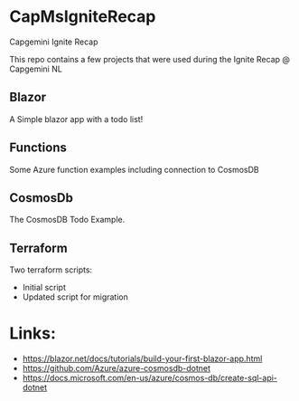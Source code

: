 # CapMsIgniteRecap

Capgemini Ignite Recap

This repo contains a few projects that were used during the Ignite Recap @ Capgemini NL

## Blazor
A Simple blazor app with a todo list!

## Functions
Some Azure function examples including connection to CosmosDB

## CosmosDb
The CosmosDB Todo Example.

## Terraform
Two terraform scripts:
* Initial script
* Updated script for migration

# Links: 

* https://blazor.net/docs/tutorials/build-your-first-blazor-app.html
* https://github.com/Azure/azure-cosmosdb-dotnet
* https://docs.microsoft.com/en-us/azure/cosmos-db/create-sql-api-dotnet